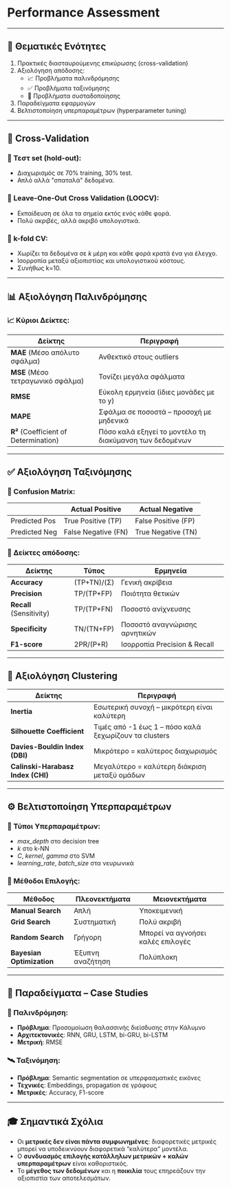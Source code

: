 # **Performance Assessment** 

---

## 📌 Θεματικές Ενότητες
1. Πρακτικές διασταυρούμενης επικύρωσης (cross-validation)
2. Αξιολόγηση απόδοσης:
   - 📈 Προβλήματα παλινδρόμησης
   - ✅ Προβλήματα ταξινόμησης
   - 🧩 Προβλήματα συσταδοποίησης
3. Παραδείγματα εφαρμογών
4. Βελτιστοποίηση υπερπαραμέτρων (hyperparameter tuning)

---

## 🔁 Cross-Validation

### 📍 Τεστ set (hold-out):
- Διαχωρισμός σε 70% training, 30% test.
- Απλό αλλά "σπαταλά" δεδομένα.

### 📍 Leave-One-Out Cross Validation (LOOCV):
- Εκπαίδευση σε όλα τα σημεία εκτός ενός κάθε φορά.
- Πολύ ακριβές, αλλά ακριβό υπολογιστικά.

### 📍 k-fold CV:
- Χωρίζει τα δεδομένα σε *k* μέρη και κάθε φορά κρατά ένα για έλεγχο.
- Ισορροπία μεταξύ αξιοπιστίας και υπολογιστικού κόστους.
- Συνήθως k=10.

---

## 📊 Αξιολόγηση Παλινδρόμησης

### 📈 Κύριοι Δείκτες:
| Δείκτης | Περιγραφή |
|--------|------------|
| **MAE** (Μέσο απόλυτο σφάλμα) | Ανθεκτικό στους outliers |
| **MSE** (Μέσο τετραγωνικό σφάλμα) | Τονίζει μεγάλα σφάλματα |
| **RMSE** | Εύκολη ερμηνεία (ίδιες μονάδες με το y) |
| **MAPE** | Σφάλμα σε ποσοστά – προσοχή με μηδενικά |
| **R²** (Coefficient of Determination) | Πόσο καλά εξηγεί το μοντέλο τη διακύμανση των δεδομένων |

---

## ✅ Αξιολόγηση Ταξινόμησης

### 🎯 Confusion Matrix:

|               | Actual Positive | Actual Negative |
|---------------|------------------|------------------|
| Predicted Pos | True Positive (TP) | False Positive (FP) |
| Predicted Neg | False Negative (FN) | True Negative (TN) |

### 📌 Δείκτες απόδοσης:
| Δείκτης | Τύπος | Ερμηνεία |
|--------|------|---------|
| **Accuracy** | (TP+TN)/(Σ) | Γενική ακρίβεια |
| **Precision** | TP/(TP+FP) | Ποιότητα θετικών |
| **Recall** (Sensitivity) | TP/(TP+FN) | Ποσοστό ανίχνευσης |
| **Specificity** | TN/(TN+FP) | Ποσοστό αναγνώρισης αρνητικών |
| **F1-score** | 2PR/(P+R) | Ισορροπία Precision & Recall |

---

## 🧩 Αξιολόγηση Clustering

| Δείκτης | Περιγραφή |
|--------|------------|
| **Inertia** | Εσωτερική συνοχή – μικρότερη είναι καλύτερη |
| **Silhouette Coefficient** | Τιμές από -1 έως 1 – πόσο καλά ξεχωρίζουν τα clusters |
| **Davies-Bouldin Index (DBI)** | Μικρότερο = καλύτερος διαχωρισμός |
| **Calinski-Harabasz Index (CHI)** | Μεγαλύτερο = καλύτερη διάκριση μεταξύ ομάδων |

---

## ⚙️ Βελτιστοποίηση Υπερπαραμέτρων

### 📌 Τύποι Υπερπαραμέτρων:
- *max_depth* στο decision tree
- *k* στο k-NN
- *C*, *kernel*, *gamma* στο SVM
- *learning_rate*, *batch_size* στα νευρωνικά

### 📍 Μέθοδοι Επιλογής:
| Μέθοδος | Πλεονεκτήματα | Μειονεκτήματα |
|--------|----------------|----------------|
| **Manual Search** | Απλή | Υποκειμενική |
| **Grid Search** | Συστηματική | Πολύ ακριβή |
| **Random Search** | Γρήγορη | Μπορεί να αγνοήσει καλές επιλογές |
| **Bayesian Optimization** | Έξυπνη αναζήτηση | Πολύπλοκη |

---

## 🔬 Παραδείγματα – Case Studies

### 🌊 Παλινδρόμηση:
- **Πρόβλημα**: Προσομοίωση θαλασσινής διείσδυσης στην Κάλυμνο
- **Αρχιτεκτονικές**: RNN, GRU, LSTM, bi-GRU, bi-LSTM
- **Μετρική**: RMSE

### 🛰️ Ταξινόμηση:
- **Πρόβλημα**: Semantic segmentation σε υπερφασματικές εικόνες
- **Τεχνικές**: Embeddings, propagation σε γράφους
- **Μετρικές**: Accuracy, F1-score

---

## 🎓 Σημαντικά Σχόλια

- Οι **μετρικές δεν είναι πάντα συμφωνημένες**: διαφορετικές μετρικές μπορεί να υποδεικνύουν διαφορετικά “καλύτερα” μοντέλα.
- Ο **συνδυασμός επιλογής κατάλληλων μετρικών + καλών υπερπαραμέτρων** είναι καθοριστικός.
- Το **μέγεθος των δεδομένων** και η **ποικιλία** τους επηρεάζουν την αξιοπιστία των αποτελεσμάτων.
